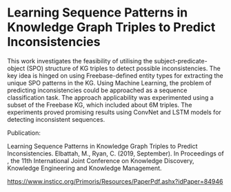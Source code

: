 # Learning Sequence Patterns in Knowledge Graph Triples to Predict Inconsistencies
This work investigates the feasibility of utilising the subject-predicate-object (SPO) structure of KG triples to detect possible inconsistencies. The key idea is hinged on using Freebase-defined entity types for extracting the unique SPO patterns in the KG. Using Machine Learning, the problem of predicting inconsistencies could be approached as a sequence classification task. The approach applicability was experimented using a subset of the Freebase KG, which included about 6M triples. The experiments proved promising results using ConvNet and LSTM models for detecting inconsistent sequences.

Publication:

Learning Sequence Patterns in Knowledge Graph Triples to Predict Inconsistencies. Elbattah, M., Ryan, C. (2019, September). In Proceedings of , the 11th International Joint Conference on Knowledge Discovery, Knowledge Engineering and Knowledge Management.

https://www.insticc.org/Primoris/Resources/PaperPdf.ashx?idPaper=84946
